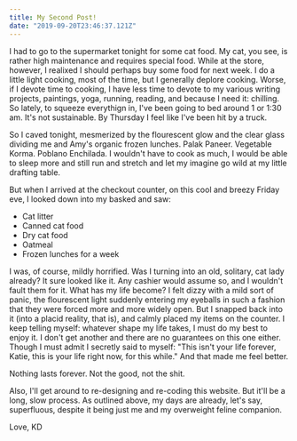 ```yaml
---
title: My Second Post!
date: "2019-09-20T23:46:37.121Z"
---
```


I had to go to the supermarket tonight for some cat food. My cat, you see, is rather high maintenance and requires special food. While at the store, however, I realixed I should perhaps buy some food for next week. I do a little light cooking, most of the time, but I generally deplore cooking. Worse, if I devote time to cooking, I have less time to devote to my various writing projects, paintings, yoga, running, reading, and because I need it: chilling. So lately, to squeeze everythign in, I've been going to bed around 1 or 1:30 am. It's not sustainable. By Thursday I feel like I've been hit by a truck.

So I caved tonight, mesmerized by the flourescent glow and the clear glass dividing me and Amy's organic frozen lunches. Palak Paneer. Vegetable Korma. Poblano Enchilada. I wouldn't have to cook as much, I would be able to sleep more and still run and stretch and let my imagine go wild at my little drafting table.

But when I arrived at the checkout counter, on this cool and breezy Friday eve, I looked down into my basked and saw:

- Cat litter
- Canned cat food
- Dry cat food
- Oatmeal
- Frozen lunches for a week

I was, of course, mildly horrified. Was I turning into an old, solitary, cat lady already? It sure looked like it. Any cashier would assume so, and I wouldn't fault them for it. What has my life become? I felt dizzy with a mild sort of panic, the flourescent light suddenly entering my eyeballs in such a fashion that they were forced more and more widely open. But I snapped back into it (into a placid reality, that is), and calmly placed my items on the counter. I keep telling myself: whatever shape my life takes, I must do my best to enjoy it. I don't get another and there are no guarantees on this one either. Though I must admit I secretly said to myself: "This isn't your life forever, Katie, this is your life right now, for this while." And that made me feel better.

Nothing lasts forever. Not the good, not the shit.

Also, I'll get around to re-designing and re-coding this website. But it'll be a long, slow process. As outlined above, my days are already, let's say, superfluous, despite it being just me and my overweight feline companion.

Love,
KD
